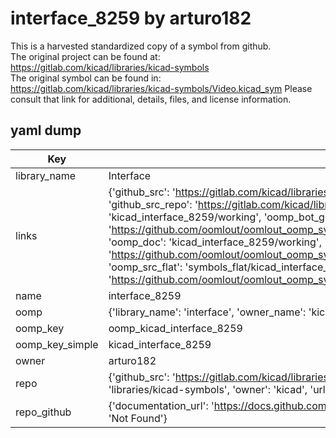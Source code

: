 # interface_8259 by arturo182  
This is a harvested standardized copy of a symbol from github.  
The original project can be found at:  
https://gitlab.com/kicad/libraries/kicad-symbols  
The original symbol can be found in:
https://gitlab.com/kicad/libraries/kicad-symbols/Video.kicad_sym
Please consult that link for additional, details, files, and license information.  
## yaml dump  
| Key | Value |  
| --- | --- |  
| library_name | Interface |  
| links | {'github_src': 'https://gitlab.com/kicad/libraries/kicad-symbols/Video.kicad_sym', 'github_src_repo': 'https://gitlab.com/kicad/libraries/kicad-symbols', 'oomp_bot': 'kicad_interface_8259/working', 'oomp_bot_github': 'https://github.com/oomlout/oomlout_oomp_symbol_bot/tree/main/kicad_interface_8259/working', 'oomp_doc': 'kicad_interface_8259/working', 'oomp_doc_github': 'https://github.com/oomlout/oomlout_oomp_symbol_doc/tree/main/kicad_interface_8259/working', 'oomp_src_flat': 'symbols_flat/kicad_interface_8259/working', 'oomp_src_flat_github': 'https://github.com/oomlout/oomlout_oomp_symbol_src/tree/main/kicad_interface_8259/working'} |  
| name | interface_8259 |  
| oomp | {'library_name': 'interface', 'owner_name': 'kicad', 'symbol_name': 'interface_8259'} |  
| oomp_key | oomp_kicad_interface_8259 |  
| oomp_key_simple | kicad_interface_8259 |  
| owner | arturo182 |  
| repo | {'github_src': 'https://gitlab.com/kicad/libraries/kicad-symbols/Video.kicad_sym', 'name': 'libraries/kicad-symbols', 'owner': 'kicad', 'url': 'https://gitlab.com/kicad/libraries/kicad-symbols'} |  
| repo_github | {'documentation_url': 'https://docs.github.com/rest/repos/repos#get-a-repository', 'message': 'Not Found'} |  

